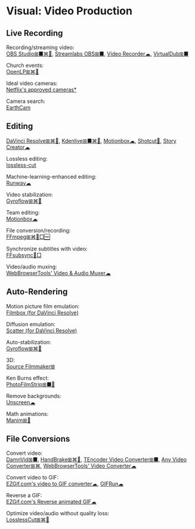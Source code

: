 # Visual: Video Production

## Live Recording

Recording/streaming video:  
[OBS Studio⊞■⌘🐧](https://obsproject.com/),
[Streamlabs OBS⊞■](https://streamlabs.com/streamlabs-obs),
[Video Recorder☁](https://webbrowsertools.com/video-recorder/),
[VirtualDub⊞■](https://sourceforge.net/projects/virtualdub/)

Church events:  
[OpenLP⊞⌘🐧](https://openlp.org/)

Ideal video cameras:  
[Netflix's approved cameras*](https://partnerhelp.netflixstudios.com/hc/en-us/articles/360000579527-Cameras-and-Image-Capture)

Camera search:  
[EarthCam](https://www.earthcam.com/)

## Editing

[DaVinci Resolve⊞⌘🐧](https://www.blackmagicdesign.com/products/davinciresolve/),
[Kdenlive⊞■⌘🐧](https://kdenlive.org/),
[Motionbox☁](https://motionbox.io/),
[Shotcut🐧](https://www.shotcut.org/),
[Story Creator☁](https://storycreatorapp.com/)

Lossless editing:  
[lossless-cut](https://github.com/mifi/lossless-cut)

Machine-learning-enhanced editing:  
[Runway☁](https://runwayml.com/)

Video stabilization:  
[Gyroflow⊞⌘🐧](https://gyroflow.xyz/)

Team editing:  
[Motionbox☁](https://motionbox.io/)

File conversion/recording:  
[FFmpeg⊞⌘🐧□🆓](https://www.ffmpeg.org/)

Synchronize subtitles with video:  
[FFsubsync🐧□](https://github.com/smacke/ffsubsync)

Video/audio muxing:  
[WebBrowserTools' Video & Audio Muxer☁](https://webbrowsertools.com/video-audio-muxer/)

## Auto-Rendering

Motion picture film emulation:  
[Filmbox (for DaVinci Resolve)](https://videovillage.com/filmbox/)

Diffusion emulation:  
[Scatter (for DaVinci Resolve)](https://videovillage.com/scatter/)

Auto-stabilization:  
[Gyroflow⊞⌘🐧](https://gyroflow.xyz/)

3D:  
[Source Filmmaker⊞](https://store.steampowered.com/app/1840/Source_Filmmaker/)

Ken Burns effect:  
[PhotoFilmStrip⊞■🐧](https://www.photofilmstrip.org/en/)

Remove backgrounds:  
[Unscreen☁](https://www.unscreen.com/)

Math animations:  
[Manim⊞🐧](https://www.manim.community/)

## File Conversions

Convert video:  
[DamnVid⊞■](https://damnvid.en.softonic.com/),
[HandBrake⊞⌘🐧](https://handbrake.fr/),
[TEncoder Video Converter⊞■](https://www.fosshub.com/TEncoder-Video-Converter.html),
[Any Video Converter⊞⌘](https://www.anvsoft.com/any-video-converter-free.html),
[WebBrowserTools' Video Converter☁](https://webbrowsertools.com/video-converter/)

Convert video to GIF:  
[EZGif.com's video to GIF converter☁](https://ezgif.com/video-to-gif),
[GIFRun☁](https://gifrun.com/)

Reverse a GIF:  
[EZGif.com's Reverse animated GIF☁](https://ezgif.com/reverse)

Optimize video/audio without quality loss:  
[LosslessCut⊞⌘🐧](https://mifi.no/losslesscut/)
